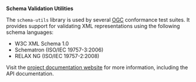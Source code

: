__Schema Validation Utilities__

The `schema-utils` library is used by several [OGC](http://www.opengeospatial.org/) 
conformance test suites. It provides support for validating XML representations 
using the following schema languages: 

* W3C XML Schema 1.0
* Schematron (ISO/IEC 19757-3:2006)
* RELAX NG (ISO/IEC 19757-2:2008)

Visit the [project documentation website](http://opengeospatial.github.io/schema-utils/) 
for more information, including the API documentation.
